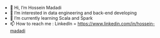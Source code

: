 - 👋 Hi, I’m Hossein Madadi
- 👀 I’m interested in data engineering and back-end developing
- 🌱 I’m currently learning Scala and Spark
- 📫 How to reach me : LinkedIn = https://www.linkedin.com/in/hossein-madadi

<!---
hossein-niml/hossein-niml is a ✨ special ✨ repository because its `README.md` (this file) appears on your GitHub profile.
You can click the Preview link to take a look at your changes.
--->

